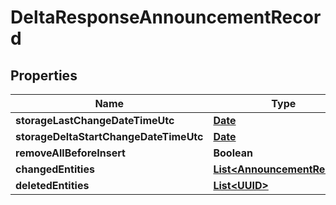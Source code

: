 
# DeltaResponseAnnouncementRecord

## Properties
Name | Type | Description | Notes
------------ | ------------- | ------------- | -------------
**storageLastChangeDateTimeUtc** | [**Date**](Date.md) |  |  [optional]
**storageDeltaStartChangeDateTimeUtc** | [**Date**](Date.md) |  |  [optional]
**removeAllBeforeInsert** | **Boolean** |  |  [optional]
**changedEntities** | [**List&lt;AnnouncementRecord&gt;**](AnnouncementRecord.md) |  |  [optional]
**deletedEntities** | [**List&lt;UUID&gt;**](UUID.md) |  |  [optional]



